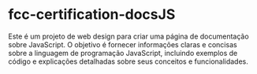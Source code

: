 # fcc-certification-docsJS
Este é um projeto de web design para criar uma página de documentação sobre JavaScript. O objetivo é fornecer informações claras e concisas sobre a linguagem de programação JavaScript, incluindo exemplos de código e explicações detalhadas sobre seus conceitos e funcionalidades.
